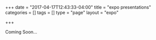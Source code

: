 +++
date = "2017-04-17T12:43:33-04:00"
title = "expo presentations"
categories = []
tags = []
type = "page"
layout = "expo"

+++

Coming Soon...